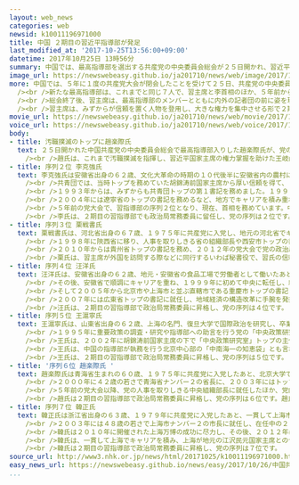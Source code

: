```yaml
---
layout: web_news
categories: web
newsid: k10011196971000
title: 中国 ２期目の習近平指導部が発足
last_modified_at: '2017-10-25T13:56:00+09:00'
datetime: 2017年10月25日 13時56分
summary: 中国では、最高指導部を選出する共産党の中央委員会総会が２５日開かれ、習近平国家主席が党のトップの総書記に再選されるとともに、合わせて７人の最高指導部のメンバーが決まり、習主席は、内外の記者団の前で、２期目に向けた決意を示しました。
image_url: https://newswebeasy.github.io/ja201710/news/web/image/2017/10/25/K10011196971_1710251416_1710251425_01_03.jpg
more: 中国では、５年に１度の共産党大会が閉会したことを受けて２５日、共産党の中央委員会総会が開かれ、党のトップ、総書記に習近平国家主席を再選し、李克強首相も留任させたほか、新たな最高指導部のメンバー、政治局常務委員を選出しました。<br
  /><br />新たな最高指導部は、これまでと同じ７人で、習主席と李首相のほか、５年前から党の要職に就き、習主席の側近として仕えてきた栗戦書氏、習主席の下で経済担当の副首相を務め、アメリカとの貿易交渉などを行ってきた汪洋氏、政策ブレーンとして外遊に常に同行するなど習主席を支えてきた王滬寧氏、人事を取りしきる党の中央組織部長として習主席の基盤固めに尽力した趙楽際氏、上海市で一貫してキャリアを積み、かつて習主席が上海市のトップを務めた際に部下として仕えたこともある韓正氏が選ばれました。<br
  /><br />総会終了後、習主席は、最高指導部のメンバーとともに内外の記者団の前に姿を現し、１人ずつ紹介したうえで、「われわれは必ず職務を果たし、勤勉に働き、使命に恥じず、期待を裏切らないようにしていく」などと述べ、２期目に向けた決意を示しました。<br
  /><br />習主席は、みずからが信頼を置く人物を登用し、大きな権力を集中させる形で２期目の指導部を発足させました。
movie_url: https://newswebeasy.github.io/ja201710/news/web/movie/2017/10/25/k10011196971_201710251416_201710251424.mp4
voice_url: https://newswebeasy.github.io/ja201710/news/web/voice/2017/10/25/k10011196971_201710251416_201710251424.mp3
body:
- title: 汚職撲滅のトップに趙楽際氏
  text: ２５日開かれた中国共産党の中央委員会総会で最高指導部入りした趙楽際氏が、党の幹部の汚職などを摘発する中央規律検査委員会のトップの書記に就任しました。<br
    /><br />趙氏は、これまで汚職撲滅を指揮し、習近平国家主席の権力掌握を助けた王岐山氏の後任になります。趙氏はこれまで中央規律検査委員会の役職に就いたことはありませんが、党の人事を取りしきる中央組織部長として、中央規律検査委員会と協力し汚職摘発を行ってきたことから登用されたものと見られます。
- title: 序列２位 李克強氏
  text: 李克強氏は安徽省出身の６２歳、文化大革命の時期の１０代後半に安徽省内の農村に「下放」され、１９７６年に共産党に入党しました。<br /><br />文革後に再開された大学入試で難関を突破して名門の北京大学に入学し、法律を学んだあと、共産党の青年組織、共青団＝共産主義青年団に参加しました。<br
    /><br />共青団では、当時トップを務めていた胡錦涛前国家主席から厚い信頼を得て、１９８５年には胡氏が団長を務めた青年代表団のナンバー２として日本を訪れています。<br
    /><br />１９９３年からは、みずからも共青団トップの第１書記を務めました。１９９９年に、当時、省長としては最年少で河南省の省長になり、２００２年にトップの書記に就任しました。<br
    /><br />２００４年には遼寧省のトップの書記を務めるなど、地方でキャリアを積み重ねました。そして胡錦涛指導部の下、２００７年の党大会で、習近平氏とともに、異例の２階級特進で最高指導部の政治局常務委員に抜てきされ、習氏のライバルとして注目されました。<br
    /><br />５年前の党大会で、習指導部の序列２位となり、現在、首相を務めています。中国の経済成長が減速する中で、構造改革を前面に打ち出す経済政策を掲げ、李氏の名前にちなんで「リコノミクス」と言われました。また各地に規制の緩和を行う「自由貿易試験区」の設置などを進めました。<br
    /><br />李氏は、２期目の習指導部でも政治局常務委員に留任し、党の序列は２位です。
- title: 序列３位 栗戦書氏
  text: 栗戦書氏は、河北省出身の６７歳、１９７５年に共産党に入党し、地元の河北省でキャリアをスタートさせました。<br /><br />２０年余りの河北省在任中、共産党の青年組織、共青団＝共産主義青年団の地方組織でトップを務めました。この間の１９８２年から３年間、今の国家主席の習近平氏が隣の県に勤務していたことから、親交を深めたとされています。<br
    /><br />１９９８年に陝西省に移り、人事を取りしきる省の組織部長や西安市トップの書記などを務めたあと、２００３年に黒竜江省に転任し、ナンバー２の省長などを務めました。<br
    /><br />２０１０年からは貴州省トップの書記を務め、２０１２年の党大会で党の政治局委員に選ばれました。そして習主席を補佐する党の中央弁公庁トップの主任と、党内の事務全般を統括する「中央書記処」の書記を務めてきました。<br
    /><br />栗氏は、習主席が外国を訪問する際などに同行するいわば秘書役で、習氏の信頼が厚いとされています。<br /><br />栗氏は、２期目の習指導部で政治局常務委員に昇格し、党の序列は３位です。
- title: 序列４位 汪洋氏
  text: 汪洋氏は、安徽省出身の６２歳、地元・安徽省の食品工場で労働者として働いたあと、１９７５年に共産党に入党し、共産党の青年組織、共青団＝共産主義青年団の幹部を務めました。<br
    /><br />その後、安徽省で順調にキャリアを重ね、１９９９年に初めて中央に転任し、経済政策などを担当する国家発展計画委員会の副主任や、中国政府の閣僚の取りまとめ役、国務院秘書長を補佐する副秘書長などを務めました。<br
    /><br />そして２００５年から北京市や上海市と並ぶ直轄市である重慶市トップの書記として実績を挙げ、２００７年の党大会で一気に党の政治局委員に抜てきされました。<br
    /><br />２００７年には広東省トップの書記に就任し、地域経済の構造改革に手腕を発揮したあと、２０１３年に副首相に就任しました。<br /><br />汪氏は、アメリカのトランプ政権との間の「経済対話」に中国側の代表として出席するなど、経済分野のエキスパートとしての手腕が評価されています。<br
    /><br />汪氏は、２期目の習指導部で政治局常務委員に昇格し、党の序列は４位です。
- title: 序列５位 王滬寧氏
  text: 王滬寧氏は、山東省出身の６２歳、上海の名門、復旦大学で国際政治を研究し、卒業後も大学に残って国際政治を教え、教授や法学院長などを歴任しました。この間、アメリカの大学で客員研究員も務めました。<br
    /><br />１９９５年に重要政策の調査・研究や指導部への助言を行う党の「中央政策研究室」に移り、重要文書の起草に携わるようになりました。当時の江沢民元国家主席が外国を訪問したり国際会議に出席したりする際に同行するようになり、最高指導部の政策ブレーンとしての地位を築いていきました。<br
    /><br />王氏は、２００２年に胡錦涛前国家主席の下で「中央政策研究室」トップの主任に昇格し、２０１２年には党の政治局委員に抜てきされたあと、習近平国家主席にも重用され、３代の最高指導者に仕えました。<br
    /><br />王氏は、中国の指導部が執務を行う北京中心部の「中南海一の知恵袋」とも言われるなど、信頼は厚く、政策決定にも大きな影響力があるとされています。<br
    /><br />王氏は、２期目の習指導部で政治局常務委員に昇格し、党の序列は５位です。
- title: '序列６位 趙楽際氏 '
  text: 趙楽際氏は青海省生まれの６０歳、１９７５年に共産党に入党したあと、北京大学で哲学を学びました。その後、地元・青海省に戻り、２０年余りにわたってキャリアを重ね、この間、共産党の青年組織、共青団＝共産主義青年団にも参加しました。<br
    /><br />２０００年に４２歳の若さで青海省ナンバー２の省長に、２００３年にはトップの書記に昇格しました。２００７年からは陝西省トップの書記を務めたあと、２０１２年に党の政治局委員に選ばれました。<br
    /><br />５年前の党大会以降、党の人事を取りしきる中央組織部長に就任したほか、党内の事務全般を統括する「中央書記処」の書記などの要職を務めてきました。<br
    /><br />趙氏は２期目の習指導部で政治局常務委員に昇格し、党の序列は６位です。趙氏は党の幹部の汚職などを摘発する中央規律検査委員会のトップの書記に就任します。
- title: 序列７位 韓正氏
  text: 韓正氏は浙江省出身の６３歳、１９７９年に共産党に入党したあと、一貫して上海市でキャリアを積み、この間、共産党の青年組織、共青団＝共産主義青年団の地方組織の幹部も務めました。<br
    /><br />２００３年には４８歳の若さで上海市ナンバー２の市長に就任し、在任中の２００６年には当時のトップだった上海市の書記が汚職事件の責任を問われて解任され、一時、書記代理兼市長を務めました。その後、解任された書記の後任に選ばれたのが、今の国家主席の習近平氏で、韓氏は副書記兼市長として習氏を支えました。<br
    /><br />韓氏は２０１０年に開催された上海万博の成功に尽力し、その後、２０１２年に上海市の書記に昇格するとともに、党の政治局委員に選ばれました。<br
    /><br />韓氏は、一貫して上海でキャリアを積み、上海が地元の江沢民元国家主席とのつながりを指摘する声もありますが、習氏が推し進める反腐敗の取り組みを支持する発言を繰り返していました。<br
    /><br />韓氏は２期目の習指導部で政治局常務委員に昇格し、党の序列は７位です。
source_url: http://www3.nhk.or.jp/news/html/20171025/k10011196971000.html
easy_news_url: https://newswebeasy.github.io/news/easy/2017/10/26/中国共産党のトップ-次の5年も習近平総書記
...
```

